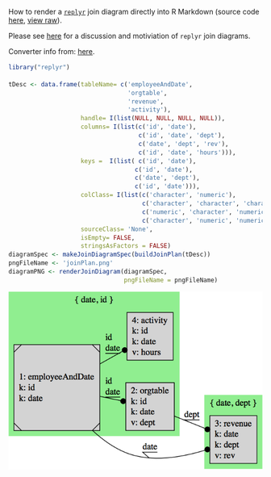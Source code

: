 How to render a [`replyr`](https://github.com/WinVector/replyr) join diagram directly into R Markdown (source code [here](https://github.com/WinVector/replyr/blob/master/extras/graphViz.Rmd), [view raw](https://raw.githubusercontent.com/WinVector/replyr/master/extras/graphViz.Rmd)).

Please see [here](http://www.win-vector.com/blog/2017/06/use-a-join-controller-to-document-your-work/) for a discussion and motiviation of `replyr` join diagrams.

Converter info from: [here](https://stackoverflow.com/questions/31336898/how-to-save-leaflet-in-r-map-as-png-or-jpg-file).

``` r
library("replyr")

tDesc <- data.frame(tableName= c('employeeAndDate',
                                 'orgtable',
                                 'revenue',
                                 'activity'),
                    handle= I(list(NULL, NULL, NULL, NULL)),
                    columns= I(list(c('id', 'date'),
                                    c('id', 'date', 'dept'),
                                    c('date', 'dept', 'rev'),
                                    c('id', 'date', 'hours'))),
                    keys =  I(list( c('id', 'date'),
                                   c('id', 'date'),
                                   c('date', 'dept'),
                                   c('id', 'date'))),
                    colClass= I(list(c('character', 'numeric'),
                                     c('character', 'character', 'character'),
                                     c('numeric', 'character', 'numeric'),
                                     c('character', 'numeric', 'numeric'))),
                    sourceClass= 'None',
                    isEmpty= FALSE,
                    stringsAsFactors = FALSE)
diagramSpec <- makeJoinDiagramSpec(buildJoinPlan(tDesc))
pngFileName <- 'joinPlan.png'
diagramPNG <- renderJoinDiagram(diagramSpec, 
                                pngFileName = pngFileName)
```

<center>
<img src="joinPlan.png" width="600" border="0">
</center>

